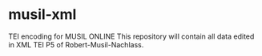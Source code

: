 # musil-xml
TEI encoding for MUSIL ONLINE
This repository will contain all data edited in XML TEI P5 of Robert-Musil-Nachlass.
